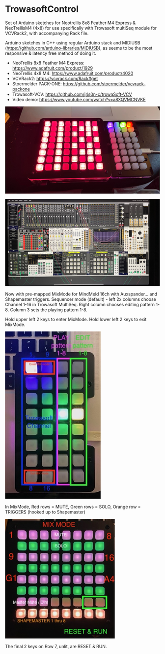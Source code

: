 # TrowasoftControl
Set of Arduino sketches for Neotrellis 8x8 Feather M4 Express &amp; NeoTrellisM4 (4x8) for use specifically with Trowasoft multiSeq module for VCVRack2, with accompanying Rack file. 

Arduino sketches in C++ using regular Arduino stack and MIDIUSB (https://github.com/arduino-libraries/MIDIUSB), as seems to be the most responsive & latency free method of doing it.

* NeoTrellis 8x8 Feather M4 Express: https://www.adafruit.com/product/1929
* NeoTrellis 4x8 M4: https://www.adafruit.com/product/4020
* VCVRack2: https://vcvrack.com/Rack#get
* Stoermelder PACK-ONE: https://github.com/stoermelder/vcvrack-packone
* Trowasoft-VCV: https://github.com/j4s0n-c/trowaSoft-VCV
* Video demo: https://www.youtube.com/watch?v=a8XQVMCNVKE

![Adafruit NeoTrellis 8x8 and NeoTrellisM4](https://github.com/PatchworkBoy/TrowasoftControl/blob/3362476d3a1776453b7b238ee099932958ca3c74/media/8x8%20and%204x8.jpg)

![VCVRack Patch](https://github.com/PatchworkBoy/TrowasoftControl/blob/959118bad4653d588e2d4e5e872be8c08393e04d/media/vcvrack.jpg)


Now with pre-mapped MixMode for MindMeld 16ch with Auxspander... and Shapemaster triggers.
Sequencer mode (default) - left 2x columns choose Channel 1-16 in Trowasoft MultiSeq. Right column chooses editing pattern 1-8. Column 3 sets the playing pattern 1-8.

Hold upper left 2 keys to enter MixMode. Hold lower left 2 keys to exit MixMode.

![Transport Control](https://github.com/PatchworkBoy/TrowasoftControl/blob/2d93fae6dd7e0de539dddfe12de9ac80c5b626c4/media/TransportControl.jpg)

In MixMode, Red rows = MUTE, Green rows = SOLO, Orange row = TRIGGERS (hooked up to Shapemaster)

![Trellis Surface](https://github.com/PatchworkBoy/TrowasoftControl/blob/2d93fae6dd7e0de539dddfe12de9ac80c5b626c4/media/MixControl.jpg)

The final 2 keys on Row 7, unlit, are RESET & RUN.
